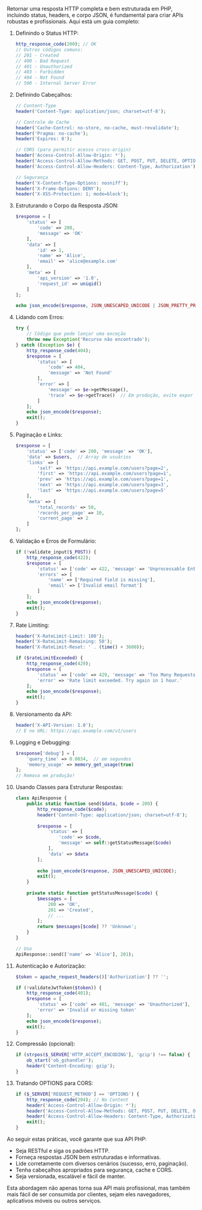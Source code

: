 Retornar uma resposta HTTP completa e bem estruturada em PHP, incluindo status, headers, e corpo JSON, é fundamental para criar APIs robustas e profissionais. Aqui está um guia completo:

1. Definindo o Status HTTP:
   ```php
   http_response_code(200); // OK
   // Outros códigos comuns:
   // 201 - Created
   // 400 - Bad Request
   // 401 - Unauthorized
   // 403 - Forbidden
   // 404 - Not Found
   // 500 - Internal Server Error
   ```

2. Definindo Cabeçalhos:
   ```php
   // Content-Type
   header('Content-Type: application/json; charset=utf-8');

   // Controle de Cache
   header('Cache-Control: no-store, no-cache, must-revalidate');
   header('Pragma: no-cache');
   header('Expires: 0');

   // CORS (para permitir acesso cross-origin)
   header('Access-Control-Allow-Origin: *');
   header('Access-Control-Allow-Methods: GET, POST, PUT, DELETE, OPTIONS');
   header('Access-Control-Allow-Headers: Content-Type, Authorization');

   // Segurança
   header('X-Content-Type-Options: nosniff');
   header('X-Frame-Options: DENY');
   header('X-XSS-Protection: 1; mode=block');
   ```

3. Estruturando o Corpo da Resposta JSON:
   ```php
   $response = [
       'status' => [
           'code' => 200,
           'message' => 'OK'
       ],
       'data' => [
           'id' => 1,
           'name' => 'Alice',
           'email' => 'alice@example.com'
       ],
       'meta' => [
           'api_version' => '1.0',
           'request_id' => uniqid()
       ]
   ];

   echo json_encode($response, JSON_UNESCAPED_UNICODE | JSON_PRETTY_PRINT);
   ```

4. Lidando com Erros:
   ```php
   try {
       // Código que pode lançar uma exceção
       throw new Exception('Recurso não encontrado');
   } catch (Exception $e) {
       http_response_code(404);
       $response = [
           'status' => [
               'code' => 404,
               'message' => 'Not Found'
           ],
           'error' => [
               'message' => $e->getMessage(),
               'trace' => $e->getTrace()  // Em produção, evite expor o trace
           ]
       ];
       echo json_encode($response);
       exit();
   }
   ```

5. Paginação e Links:
   ```php
   $response = [
       'status' => ['code' => 200, 'message' => 'OK'],
       'data' => $users,  // Array de usuários
       'links' => [
           'self' => 'https://api.example.com/users?page=2',
           'first' => 'https://api.example.com/users?page=1',
           'prev' => 'https://api.example.com/users?page=1',
           'next' => 'https://api.example.com/users?page=3',
           'last' => 'https://api.example.com/users?page=5'
       ],
       'meta' => [
           'total_records' => 50,
           'records_per_page' => 10,
           'current_page' => 2
       ]
   ];
   ```

6. Validação e Erros de Formulário:
   ```php
   if (!validate_input($_POST)) {
       http_response_code(422);
       $response = [
           'status' => ['code' => 422, 'message' => 'Unprocessable Entity'],
           'errors' => [
               'name' => ['Required field is missing'],
               'email' => ['Invalid email format']
           ]
       ];
       echo json_encode($response);
       exit();
   }
   ```

7. Rate Limiting:
   ```php
   header('X-RateLimit-Limit: 100');
   header('X-RateLimit-Remaining: 50');
   header('X-RateLimit-Reset: ' . (time() + 3600));

   if ($rateLimitExceeded) {
       http_response_code(429);
       $response = [
           'status' => ['code' => 429, 'message' => 'Too Many Requests'],
           'error' => 'Rate limit exceeded. Try again in 1 hour.'
       ];
       echo json_encode($response);
       exit();
   }
   ```

8. Versionamento da API:
   ```php
   header('X-API-Version: 1.0');
   // E no URL: https://api.example.com/v1/users
   ```

9. Logging e Debugging:
   ```php
   $response['debug'] = [
       'query_time' => 0.0034,  // em segundos
       'memory_usage' => memory_get_usage(true)
   ];
   // Remova em produção!
   ```

10. Usando Classes para Estruturar Respostas:
    ```php
    class ApiResponse {
        public static function send($data, $code = 200) {
            http_response_code($code);
            header('Content-Type: application/json; charset=utf-8');
            
            $response = [
                'status' => [
                    'code' => $code,
                    'message' => self::getStatusMessage($code)
                ],
                'data' => $data
            ];
            
            echo json_encode($response, JSON_UNESCAPED_UNICODE);
            exit();
        }
        
        private static function getStatusMessage($code) {
            $messages = [
                200 => 'OK',
                201 => 'Created',
                // ...
            ];
            return $messages[$code] ?? 'Unknown';
        }
    }

    // Uso
    ApiResponse::send(['name' => 'Alice'], 201);
    ```

11. Autenticação e Autorização:
    ```php
    $token = apache_request_headers()['Authorization'] ?? '';
    
    if (!validateJwtToken($token)) {
        http_response_code(401);
        $response = [
            'status' => ['code' => 401, 'message' => 'Unauthorized'],
            'error' => 'Invalid or missing token'
        ];
        echo json_encode($response);
        exit();
    }
    ```

12. Compressão (opcional):
    ```php
    if (strpos($_SERVER['HTTP_ACCEPT_ENCODING'], 'gzip') !== false) {
        ob_start('ob_gzhandler');
        header('Content-Encoding: gzip');
    }
    ```

13. Tratando OPTIONS para CORS:
    ```php
    if ($_SERVER['REQUEST_METHOD'] == 'OPTIONS') {
        http_response_code(204); // No Content
        header('Access-Control-Allow-Origin: *');
        header('Access-Control-Allow-Methods: GET, POST, PUT, DELETE, OPTIONS');
        header('Access-Control-Allow-Headers: Content-Type, Authorization');
        exit();
    }
    ```

Ao seguir estas práticas, você garante que sua API PHP:
- Seja RESTful e siga os padrões HTTP.
- Forneça respostas JSON bem estruturadas e informativas.
- Lide corretamente com diversos cenários (sucesso, erro, paginação).
- Tenha cabeçalhos apropriados para segurança, cache e CORS.
- Seja versionada, escalável e fácil de manter.

Esta abordagem não apenas torna sua API mais profissional, mas também mais fácil de ser consumida por clientes, sejam eles navegadores, aplicativos móveis ou outros serviços.
